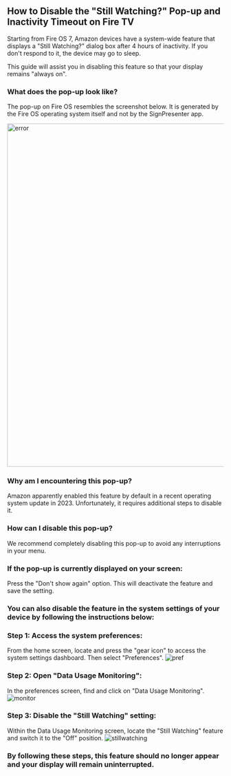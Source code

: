 ## How to Disable the "Still Watching?" Pop-up and Inactivity Timeout on Fire TV
Starting from Fire OS 7, Amazon devices have a system-wide feature that displays a "Still Watching?" dialog box after 4 hours of inactivity. If you don't respond to it, the device may go to sleep.

This guide will assist you in disabling this feature so that your display remains "always on".

### What does the pop-up look like?

The pop-up on Fire OS resembles the screenshot below. It is generated by the Fire OS operating system itself and not by the SignPresenter app.

<img width="799" alt="error" src="https://github.com/SignPresenter/SignPresenterSupport/assets/65249159/15389b2a-ffa6-4e42-8f8e-d9232129b9f5">

### Why am I encountering this pop-up?
Amazon apparently enabled this feature by default in a recent operating system update in 2023. Unfortunately, it requires additional steps to disable it.
### How can I disable this pop-up?
We recommend completely disabling this pop-up to avoid any interruptions in your menu.
### If the pop-up is currently displayed on your screen:
Press the "Don't show again" option. This will deactivate the feature and save the setting.
### You can also disable the feature in the system settings of your device by following the instructions below:
### Step 1: Access the system preferences:
From the home screen, locate and press the "gear icon" to access the system settings dashboard. Then select "Preferences".
![pref](https://github.com/SignPresenter/SignPresenterSupport/assets/65249159/306a43c8-5189-4a19-8902-1df06e7d3d50)
### Step 2: Open "Data Usage Monitoring":
In the preferences screen, find and click on "Data Usage Monitoring".
![monitor](https://github.com/SignPresenter/SignPresenterSupport/assets/65249159/75ecbf97-da0d-4523-8b44-f6686baa9ebb)
### Step 3: Disable the "Still Watching" setting:
Within the Data Usage Monitoring screen, locate the "Still Watching" feature and switch it to the "Off" position.
![stillwatching](https://github.com/SignPresenter/SignPresenterSupport/assets/65249159/65b294e6-fd4e-48a5-990a-c081eaeb689f)
### By following these steps, this feature should no longer appear and your display will remain uninterrupted.



